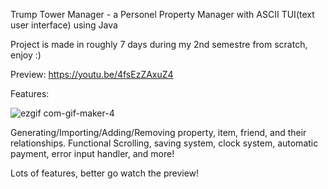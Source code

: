 Trump Tower Manager - a Personel Property Manager with ASCII TUI(text user interface) using Java

Project is made in roughly 7 days during my 2nd semestre from scratch, enjoy :)

Preview: https://youtu.be/4fsEzZAxuZ4

Features:

![ezgif com-gif-maker-4](https://user-images.githubusercontent.com/75691419/216758626-63087c03-fb2a-48b5-891d-bb312f166081.gif)

Generating/Importing/Adding/Removing property, item, friend, and their relationships. Functional Scrolling, saving system, clock system, automatic payment, error input handler, and more!

Lots of features, better go watch the preview!
